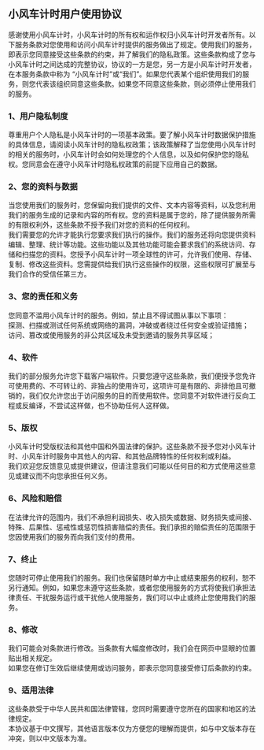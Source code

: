 ## 小风车计时用户使用协议

感谢使用小风车计时，小风车计时的所有权和运作权归小风车计时开发者所有。以下服务条款对您使用和访问小风车计时提供的服务做出了规定。使用我们的服务，即表示您同意接受这些条款的约束，并了解我们的隐私政策。这些条款构成了您与小风车计时之间达成的完整协议，协议的一方是您，另一方是小风车计时开发者，在本服务条款中称为 “小风车计时”或“我们”。如果您代表某个组织使用我们的服务，则您代表该组织同意这些条款。如果您不同意这些条款，则必须停止使用我们的服务。


### 1、用户隐私制度

尊重用户个人隐私是小风车计时的一项基本政策。要了解小风车计时数据保护措施的具体信息，请阅读小风车计时的隐私权政策；该政策解释了当您使用小风车计时的相关的服务时，小风车计时会如何处理您的个人信息，以及如何保护您的隐私权。您同意会在遵守小风车计时隐私权政策的前提下应用自己的数据。

### 2、您的资料与数据

当您使用我们的服务时，您保留向我们提供的文件、文本内容等资料，以及您利用我们的服务生成的记录和内容的所有权。您的资料是属于您的，除了提供服务所需的有限权利外，这些条款不授予我们对您的资料的任何权利。             
我们需要您的允许才能执行您要求我们执行的操作。我们的服务还将向您提供资料编辑、整理、统计等功能。这些功能以及其他功能可能会要求我们的系统访问、存储和扫描您的资料。您授予小风车计时一项全球性的许可，允许我们使用、存储、复制、修改这些资料。您需提供给我们执行这些操作的权限，这些权限可扩展至与我们合作的受信任第三方。
             
### 3、您的责任和义务

您同意不滥用小风车计时的服务。例如，禁止且不得试图从事以下事项：           
探测、扫描或测试任何系统或网络的漏洞，冲破或者绕过任何安全或验证措施；              
访问、篡改或使用服务的非公共区域及未受到邀请的服务共享区域；

### 4、软件

我们的部分服务允许您下载客户端软件。只要您遵守这些条款，我们便授予您免许可使用费的、不可转让的、非独占的使用许可，这项许可是有限的、非排他且可撤销的，我们仅允许您出于访问服务的目的而使用软件。您同意不对软件进行反向工程或反编译，不尝试这样做，也不协助任何人这样做。             
           
### 5、版权

小风车计时受版权法和其他中国和外国法律的保护。这些条款不授予您对小风车计时、小风车计时服务中其他人的内容、和其他品牌特性的任何权利或利益。               
我们欢迎您反馈意见或提供建议，但请注意我们可能以任何目的和方式使用这些意见或建议而不向您承担任何义务。          
                     
### 6、风险和赔偿

在法律允许的范围内，我们不承担利润损失、收入损失或数据、财务损失或间接、特殊、后果性、惩戒性或惩罚性损害赔偿的责任。我们承担的赔偿责任的范围限于您因使用我们的服务而向我们支付的费用。        
                
### 7、终止

您随时可停止使用我们的服务。我们也保留随时单方中止或结束服务的权利，恕不另行通知。例如，如果您未遵守这些条款，或者您使用服务的方式将使我们承担法律责任、干扰服务运行或干扰他人使用服务，我们可以中止或终止您使用我们的服务。
            
### 8、修改

我们可能会对条款进行修改。当条款有大幅度修改时，我们会在网页中显眼的位置贴出相关规定。            
如果您在修订生效后继续使用或访问服务，即表示您同意接受修订后条款的约束。
                      
### 9、适用法律

这些条款受于中华人民共和国法律管辖，您同时需要遵守您所在的国家和地区的法律规定。              
本协议基于中文撰写，其他语言版本仅为方便您的理解而提供，如与中文版本存在冲突，则以中文版本为准。
